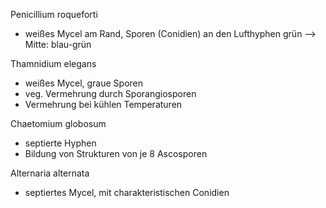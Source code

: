 Penicillium roqueforti
- weißes Mycel am Rand, Sporen (Conidien) an den Lufthyphen grün --> Mitte: blau-grün

Thamnidium elegans
- weißes Mycel, graue Sporen 
- veg. Vermehrung durch Sporangiosporen 
- Vermehrung bei kühlen Temperaturen

Chaetomium globosum
- septierte Hyphen 
- Bildung von Strukturen von je 8 Ascosporen

Alternaria alternata
- septiertes Mycel, mit charakteristischen Conidien